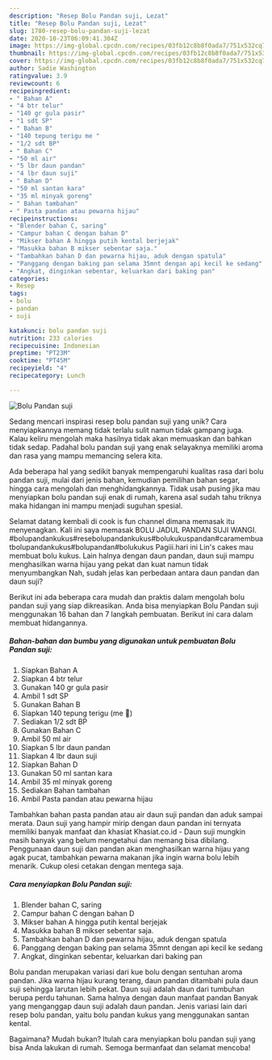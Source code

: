 ```yaml
---
description: "Resep Bolu Pandan suji, Lezat"
title: "Resep Bolu Pandan suji, Lezat"
slug: 1780-resep-bolu-pandan-suji-lezat
date: 2020-10-23T06:09:41.304Z
image: https://img-global.cpcdn.com/recipes/03fb12c8b8f0ada7/751x532cq70/bolu-pandan-suji-foto-resep-utama.jpg
thumbnail: https://img-global.cpcdn.com/recipes/03fb12c8b8f0ada7/751x532cq70/bolu-pandan-suji-foto-resep-utama.jpg
cover: https://img-global.cpcdn.com/recipes/03fb12c8b8f0ada7/751x532cq70/bolu-pandan-suji-foto-resep-utama.jpg
author: Sadie Washington
ratingvalue: 3.9
reviewcount: 6
recipeingredient:
- " Bahan A"
- "4 btr telur"
- "140 gr gula pasir"
- "1 sdt SP"
- " Bahan B"
- "140 tepung terigu me "
- "1/2 sdt BP"
- " Bahan C"
- "50 ml air"
- "5 lbr daun pandan"
- "4 lbr daun suji"
- " Bahan D"
- "50 ml santan kara"
- "35 ml minyak goreng"
- " Bahan tambahan"
- " Pasta pandan atau pewarna hijau"
recipeinstructions:
- "Blender bahan C, saring"
- "Campur bahan C dengan bahan D"
- "Mikser bahan A hingga putih kental berjejak"
- "Masukka bahan B mikser sebentar saja."
- "Tambahkan bahan D dan pewarna hijau, aduk dengan spatula"
- "Panggang dengan baking pan selama 35mnt dengan api kecil ke sedang"
- "Angkat, dinginkan sebentar, keluarkan dari baking pan"
categories:
- Resep
tags:
- bolu
- pandan
- suji

katakunci: bolu pandan suji 
nutrition: 233 calories
recipecuisine: Indonesian
preptime: "PT23M"
cooktime: "PT45M"
recipeyield: "4"
recipecategory: Lunch

---
```



![Bolu Pandan suji](https://img-global.cpcdn.com/recipes/03fb12c8b8f0ada7/751x532cq70/bolu-pandan-suji-foto-resep-utama.jpg)

Sedang mencari inspirasi resep bolu pandan suji yang unik? Cara menyiapkannya memang tidak terlalu sulit namun tidak gampang juga. Kalau keliru mengolah maka hasilnya tidak akan memuaskan dan bahkan tidak sedap. Padahal bolu pandan suji yang enak selayaknya memiliki aroma dan rasa yang mampu memancing selera kita.

Ada beberapa hal yang sedikit banyak mempengaruhi kualitas rasa dari bolu pandan suji, mulai dari jenis bahan, kemudian pemilihan bahan segar, hingga cara mengolah dan menghidangkannya. Tidak usah pusing jika mau menyiapkan bolu pandan suji enak di rumah, karena asal sudah tahu triknya maka hidangan ini mampu menjadi suguhan spesial.

Selamat datang kembali di cook is fun channel dimana memasak itu menyenagkan. Kali ini saya memasak BOLU JADUL PANDAN SUJI WANGI. #bolupandankukus#resebolupandankukus#bolukukuspandan#caramembuatbolupandankukus#bolupandan#bolukukus Pagiii.hari ini Lin&#39;s cakes mau membuat bolu kukus. Lain halnya dengan daun pandan, daun suji mampu menghasilkan warna hijau yang pekat dan kuat namun tidak menyumbangkan Nah, sudah jelas kan perbedaan antara daun pandan dan daun suji?


Berikut ini ada beberapa cara mudah dan praktis dalam mengolah bolu pandan suji yang siap dikreasikan. Anda bisa menyiapkan Bolu Pandan suji menggunakan 16 bahan dan 7 langkah pembuatan. Berikut ini cara dalam membuat hidangannya.

<!--inarticleads1-->

##### Bahan-bahan dan bumbu yang digunakan untuk pembuatan Bolu Pandan suji:

1. Siapkan  Bahan A
1. Siapkan 4 btr telur
1. Gunakan 140 gr gula pasir
1. Ambil 1 sdt SP
1. Gunakan  Bahan B
1. Siapkan 140 tepung terigu (me 🔼)
1. Sediakan 1/2 sdt BP
1. Gunakan  Bahan C
1. Ambil 50 ml air
1. Siapkan 5 lbr daun pandan
1. Siapkan 4 lbr daun suji
1. Siapkan  Bahan D
1. Gunakan 50 ml santan kara
1. Ambil 35 ml minyak goreng
1. Sediakan  Bahan tambahan
1. Ambil  Pasta pandan atau pewarna hijau


Tambahkan bahan pasta pandan atau air daun suji pandan dan aduk sampai merata. Daun suji yang hampir mirip dengan daun pandan ini ternyata memiliki banyak manfaat dan khasiat Khasiat.co.id - Daun suji mungkin masih banyak yang belum mengetahui dan memang bisa dibilang. Penggunaan daun suji dan pandan akan menghasilkan warna hijau yang agak pucat, tambahkan pewarna makanan jika ingin warna bolu lebih menarik. Cukup olesi cetakan dengan mentega saja. 

<!--inarticleads2-->

##### Cara menyiapkan Bolu Pandan suji:

1. Blender bahan C, saring
1. Campur bahan C dengan bahan D
1. Mikser bahan A hingga putih kental berjejak
1. Masukka bahan B mikser sebentar saja.
1. Tambahkan bahan D dan pewarna hijau, aduk dengan spatula
1. Panggang dengan baking pan selama 35mnt dengan api kecil ke sedang
1. Angkat, dinginkan sebentar, keluarkan dari baking pan


Bolu pandan merupakan variasi dari kue bolu dengan sentuhan aroma pandan. Jika warna hijau kurang terang, daun pandan ditambahi pula daun suji sehingga larutan lebih pekat. Daun suji adalah daun dari tumbuhan berupa perdu tahunan. Sama halnya dengan daun manfaat pandan Banyak yang menganggap daun suji adalah daun pandan. Jenis variasi lain dari resep bolu pandan, yaitu bolu pandan kukus yang menggunakan santan kental. 

Bagaimana? Mudah bukan? Itulah cara menyiapkan bolu pandan suji yang bisa Anda lakukan di rumah. Semoga bermanfaat dan selamat mencoba!
